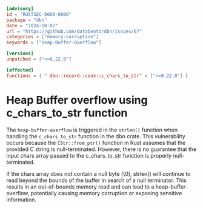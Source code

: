 ```toml
[advisory]
id = "RUSTSEC-0000-0000"
package = "dbn"
date = "2024-10-07"
url = "https://github.com/databento/dbn/issues/67"
categories = ["memory-corruption"]
keywords = ["Heap-Buffer-Overflow"]

[versions]
unpatched = ["<=0.22.0"]

[affected]
functions = { " dbn::record::conv::c_chars_to_str" = ["<=0.22.0"] }


```
# Heap Buffer overflow using c_chars_to_str function
The `heap-buffer-overflow` is triggered in the `strlen()` function when handling the `c_chars_to_str` function in the dbn crate. This vulnerability occurs because the `CStr::from_ptr()` function in Rust assumes that the provided C string is null-terminated. However, there is no guarantee that the input chars array passed to the c_chars_to_str function is properly null-terminated.

If the chars array does not contain a null byte (\0), strlen() will continue to read beyond the bounds of the buffer in search of a null terminator. This results in an out-of-bounds memory read and can lead to a heap-buffer-overflow, potentially causing memory corruption or exposing sensitive information.
